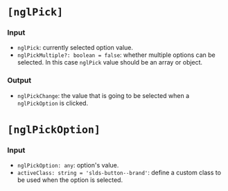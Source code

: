 # `[nglPick]`

### Input
  * `nglPick`: currently selected option value.
  * `nglPickMultiple?: boolean = false`: whether multiple options can be selected. In this case `nglPick` value should be an array or object.

### Output
  * `nglPickChange`: the value that is going to be selected when a `nglPickOption` is clicked.


# `[nglPickOption]`

### Input

  * `nglPickOption: any`: option's value.
  * `activeClass: string = 'slds-button--brand'`: define a custom class to be used when the option is selected.
